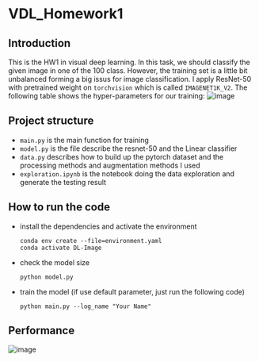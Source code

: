 # VDL_Homework1
## Introduction
This is the HW1 in visual deep learning. In this task, we should classify the given image in one of the 100 class. However, the training set is a little bit unbalanced forming a big issus for image classification. I apply ResNet-50 with pretrained weight on `torchvision` which is called `IMAGENET1K_V2`. The following table shows the hyper-parameters for our training:
![image](https://github.com/user-attachments/assets/1df34fc4-9c00-4879-a042-0b5c32e710e1)


## Project structure
- `main.py` is the main function for training
- `model.py` is the file describe the resnet-50 and the Linear classifier
- `data.py` describes how to build up the pytorch dataset and the processing methods and augmentation methods I used
- `exploration.ipynb` is the notebook doing the data exploration and generate the testing result

## How to run the code
- install the dependencies and activate the environment
  ```
  conda env create --file=environment.yaml
  conda activate DL-Image
  ```
- check the model size
  ```
  python model.py
  ```
- train the model (if use default parameter, just run the following code)
  ```
  python main.py --log_name "Your Name"
  ```

## Performance
![image](https://github.com/user-attachments/assets/55e430e6-b412-4b5b-89fa-bffc5e61aa41)
